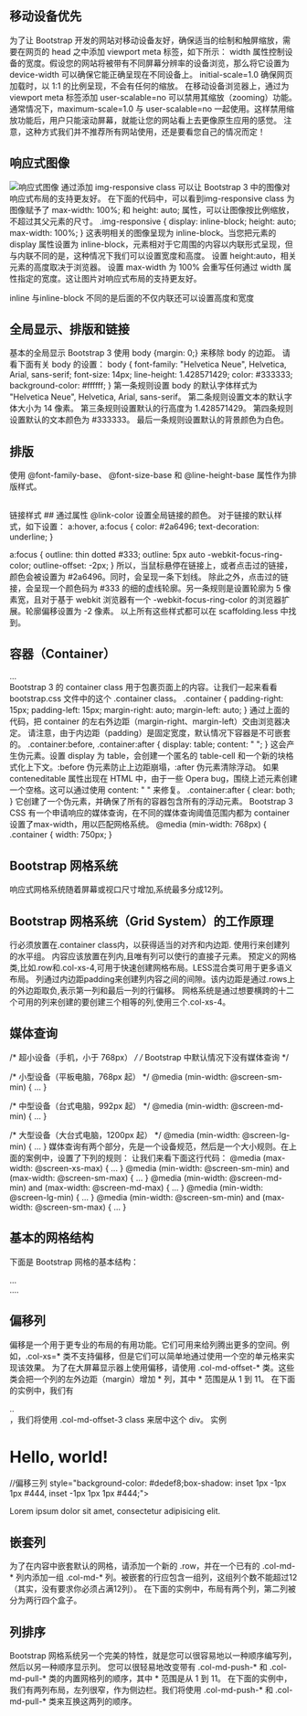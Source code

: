 ## 移动设备优先 ##
为了让 Bootstrap 开发的网站对移动设备友好，确保适当的绘制和触屏缩放，需要在网页的 head 之中添加 viewport meta 标签，如下所示：
<meta name="viewport" content="width=device-width, initial-scale=1.0">
width 属性控制设备的宽度。假设您的网站将被带有不同屏幕分辨率的设备浏览，那么将它设置为 device-width 可以确保它能正确呈现在不同设备上。
initial-scale=1.0 确保网页加载时，以 1:1 的比例呈现，不会有任何的缩放。
在移动设备浏览器上，通过为 viewport meta 标签添加 user-scalable=no 可以禁用其缩放（zooming）功能。
通常情况下，maximum-scale=1.0 与 user-scalable=no 一起使用。这样禁用缩放功能后，用户只能滚动屏幕，就能让您的网站看上去更像原生应用的感觉。
注意，这种方式我们并不推荐所有网站使用，还是要看您自己的情况而定！
<meta name="viewport" content="width=device-width, 
                                     initial-scale=1.0, 
                                     maximum-scale=1.0, 
                                     user-scalable=no">
## 响应式图像 ##
<img src="..." class="img-responsive" alt="响应式图像">
通过添加 img-responsive class 可以让 Bootstrap 3 中的图像对响应式布局的支持更友好。
在下面的代码中，可以看到img-responsive class 为图像赋予了 max-width: 100%; 和 height: auto; 属性，可以让图像按比例缩放，不超过其父元素的尺寸。
.img-responsive {
  display: inline-block;
  height: auto;
  max-width: 100%;
}
这表明相关的图像呈现为 inline-block。当您把元素的 display 属性设置为 inline-block，元素相对于它周围的内容以内联形式呈现，但与内联不同的是，这种情况下我们可以设置宽度和高度。
设置 height:auto，相关元素的高度取决于浏览器。
设置 max-width 为 100% 会重写任何通过 width 属性指定的宽度。这让图片对响应式布局的支持更友好。

inline 与inline-block 不同的是后面的不仅内联还可以设置高度和宽度
## 全局显示、排版和链接 ##
基本的全局显示
Bootstrap 3 使用 body {margin: 0;} 来移除 body 的边距。
请看下面有关 body 的设置：
body {
  font-family: "Helvetica Neue", Helvetica, Arial, sans-serif;
  font-size: 14px;
  line-height: 1.428571429;
  color: #333333;
  background-color: #ffffff;
}
第一条规则设置 body 的默认字体样式为 "Helvetica Neue", Helvetica, Arial, sans-serif。
第二条规则设置文本的默认字体大小为 14 像素。
第三条规则设置默认的行高度为 1.428571429。
第四条规则设置默认的文本颜色为 #333333。
最后一条规则设置默认的背景颜色为白色。

## 排版 ##
使用 @font-family-base、 @font-size-base 和 @line-height-base 属性作为排版样式。
## 
链接样式 ##
通过属性 @link-color 设置全局链接的颜色。
对于链接的默认样式，如下设置：
a:hover,
a:focus {
  color: #2a6496;
  text-decoration: underline;
}

a:focus {
  outline: thin dotted #333;
  outline: 5px auto -webkit-focus-ring-color;
  outline-offset: -2px;
}
所以，当鼠标悬停在链接上，或者点击过的链接，颜色会被设置为 #2a6496。同时，会呈现一条下划线。
除此之外，点击过的链接，会呈现一个颜色码为 #333 的细的虚线轮廓。另一条规则是设置轮廓为 5 像素宽，且对于基于 webkit 浏览器有一个 -webkit-focus-ring-color 的浏览器扩展。轮廓偏移设置为 -2 像素。
以上所有这些样式都可以在 scaffolding.less 中找到。


## 容器（Container） ##
<div class="container">
  ...
</div>
Bootstrap 3 的 container class 用于包裹页面上的内容。让我们一起来看看 bootstrap.css 文件中的这个 .container class。
.container {
   padding-right: 15px;
   padding-left: 15px;
   margin-right: auto;
   margin-left: auto;
}
通过上面的代码，把 container 的左右外边距（margin-right、margin-left）交由浏览器决定。
请注意，由于内边距（padding）是固定宽度，默认情况下容器是不可嵌套的。
.container:before,
.container:after {
  display: table;
  content: " ";
}
这会产生伪元素。设置 display 为 table，会创建一个匿名的 table-cell 和一个新的块格式化上下文。:before 伪元素防止上边距崩塌，:after 伪元素清除浮动。
如果 conteneditable 属性出现在 HTML 中，由于一些 Opera bug，围绕上述元素创建一个空格。这可以通过使用 content: " " 来修复。
.container:after {
  clear: both;
}
它创建了一个伪元素，并确保了所有的容器包含所有的浮动元素。
Bootstrap 3 CSS 有一个申请响应的媒体查询，在不同的媒体查询阈值范围内都为 container 设置了max-width，用以匹配网格系统。
@media (min-width: 768px) {
   .container {
      width: 750px;
}

## Bootstrap 网格系统 ##
响应式网格系统随着屏幕或视口尺寸增加,系统最多分成12列。
## Bootstrap 网格系统（Grid System）的工作原理 ##
行必须放置在.container class内，以获得适当的对齐和内边距.
使用行来创建列的水平组。
内容应该放置在列内,且唯有列可以使行的直接子元素。
预定义的网格类,比如.row和.col-xs-4,可用于快速创建网格布局。LESS混合类可用于更多语义布局。
列通过内边距padding来创建列内容之间的间隙。该内边距是通过.rows上的外边距取负,表示第一列和最后一列的行偏移。
网格系统是通过想要横跨的十二个可用的列来创建的要创建三个相等的列,使用三个.col-xs-4。
## 媒体查询 ##
/* 超小设备（手机，小于 768px） */
/* Bootstrap 中默认情况下没有媒体查询 */

/* 小型设备（平板电脑，768px 起） */
@media (min-width: @screen-sm-min) { ... }

/* 中型设备（台式电脑，992px 起） */
@media (min-width: @screen-md-min) { ... }

/* 大型设备（大台式电脑，1200px 起） */
@media (min-width: @screen-lg-min) { ... }
媒体查询有两个部分，先是一个设备规范，然后是一个大小规则。在上面的案例中，设置了下列的规则：
让我们来看下面这行代码：
@media (max-width: @screen-xs-max) { ... }
@media (min-width: @screen-sm-min) and (max-width: @screen-sm-max) { ... }
@media (min-width: @screen-md-min) and (max-width: @screen-md-max) { ... }
@media (min-width: @screen-lg-min) { ... }
@media (min-width: @screen-sm-min) and (max-width: @screen-sm-max) { ... }

## 基本的网格结构 ##
下面是 Bootstrap 网格的基本结构：
<div class="container">
   <div class="row">
      <div class="col-*-*"></div>
      <div class="col-*-*"></div>      
   </div>
   <div class="row">...</div>
</div>
<div class="container">....

## 偏移列 ##
偏移是一个用于更专业的布局的有用功能。它们可用来给列腾出更多的空间。例如，.col-xs=* 类不支持偏移，但是它们可以简单地通过使用一个空的单元格来实现该效果。
为了在大屏幕显示器上使用偏移，请使用 .col-md-offset-* 类。这些类会把一个列的左外边距（margin）增加 * 列，其中 * 范围是从 1 到 11。
在下面的实例中，我们有 <div class="col-md-6">..</div>，我们将使用 .col-md-offset-3 class 来居中这个 div。
实例
<div class="container">
    <h1>Hello, world!</h1>
    <div class="row" >
        <div class="col-xs-6 col-md-offset-3">//偏移三列 
        style="background-color: #dedef8;box-shadow: 
        inset 1px -1px 1px #444, inset -1px 1px 1px #444;">
            <p>Lorem ipsum dolor sit amet, consectetur adipisicing 
            elit.
            </p>
        </div>
    </div>
</div>

## 嵌套列 ##
为了在内容中嵌套默认的网格，请添加一个新的 .row，并在一个已有的 .col-md-* 列内添加一组 .col-md-* 列。被嵌套的行应包含一组列，这组列个数不能超过12（其实，没有要求你必须占满12列）。
在下面的实例中，布局有两个列，第二列被分为两行四个盒子。
## 列排序 ##
Bootstrap 网格系统另一个完美的特性，就是您可以很容易地以一种顺序编写列，然后以另一种顺序显示列。
您可以很轻易地改变带有 .col-md-push-* 和 .col-md-pull-* 类的内置网格列的顺序，其中 * 范围是从 1 到 11。
在下面的实例中，我们有两列布局，左列很窄，作为侧边栏。我们将使用 .col-md-push-* 和 .col-md-pull-* 类来互换这两列的顺序。
